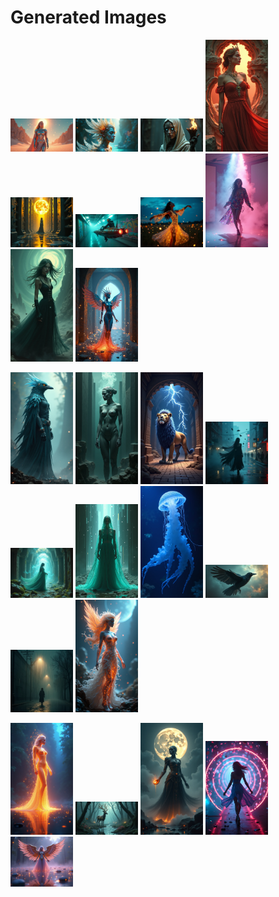 # Generated Images



<img src="2025_06_30_01.png" width="100"/> <img src="2025_06_30_02.png" width="100"/> <img src="2025_06_30_03.png" width="100"/> <img src="2025_06_30_04.png" width="100"/> <img src="2025_06_30_05.png" width="100"/> <img src="2025_06_30_06.png" width="100"/> <img src="2025_06_30_07.png" width="100"/> <img src="2025_06_30_08.png" width="100"/> <img src="2025_06_30_09.png" width="100"/> <img src="2025_06_30_10.png" width="100"/>

<img src="2025_06_30_11.png" width="100"/> <img src="2025_06_30_12.png" width="100"/> <img src="2025_06_30_13.png" width="100"/> <img src="2025_06_30_14.png" width="100"/> <img src="2025_06_30_15.png" width="100"/> <img src="2025_06_30_16.png" width="100"/> <img src="2025_06_30_17.png" width="100"/> <img src="2025_06_30_18.png" width="100"/> <img src="2025_06_30_19.png" width="100"/> <img src="2025_06_30_20.png" width="100"/>

<img src="2025_06_30_21.png" width="100"/> <img src="2025_06_30_22.png" width="100"/> <img src="2025_06_30_23.png" width="100"/> <img src="2025_06_30_24.png" width="100"/> <img src="2025_06_30_25.png" width="100"/>